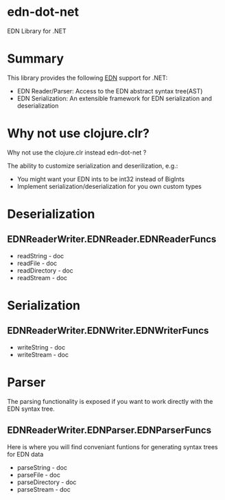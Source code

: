 
# edn-dot-net
EDN Library for .NET
# Summary
This library provides the following [EDN](https://github.com/edn-format/edn) support for .NET:  
* EDN Reader/Parser: Access to the EDN abstract syntax tree(AST)  
* EDN Serialization: An extensible framework for EDN serialization and deserialization  

# Why not use clojure.clr?
Why not use the clojure.clr instead edn-dot-net ?
  
The ability to customize serialization and deserilization, e.g.:  
  * You might want your EDN ints to be int32 instead of BigInts  
  * Implement serialization/deserialization for you own custom types  



# Deserialization
## EDNReaderWriter.EDNReader.EDNReaderFuncs  
* readString - doc  
* readFile - doc  
* readDirectory - doc  
* readStream - doc  

# Serialization
## EDNReaderWriter.EDNWriter.EDNWriterFuncs  
* writeString - doc  
* writeStream - doc  

# Parser  
The parsing functionality is exposed if you want to work directly with the EDN syntax tree.

## EDNReaderWriter.EDNParser.EDNParserFuncs  
Here is where you will find conveniant funtions for generating syntax trees for EDN data  
* parseString - doc  
* parseFile - doc  
* parseDirectory - doc  
* parseStream - doc  
